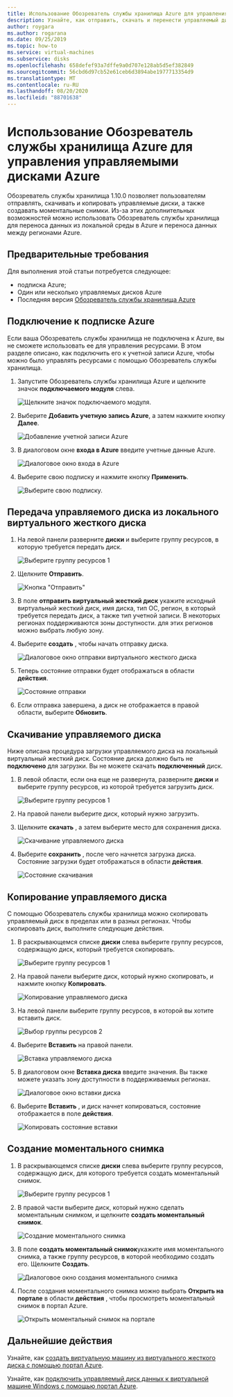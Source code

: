 ```yaml
---
title: Использование Обозреватель службы хранилища Azure для управления управляемыми дисками Azure
description: Узнайте, как отправить, скачать и перенести управляемый диск Azure между регионами и создать моментальный снимок управляемого диска с помощью Обозреватель службы хранилища Azure.
author: roygara
ms.author: rogarana
ms.date: 09/25/2019
ms.topic: how-to
ms.service: virtual-machines
ms.subservice: disks
ms.openlocfilehash: 658defef93a7dffe9a0d707e128ab5d5ef382849
ms.sourcegitcommit: 56cbd6d97cb52e61ceb6d3894abe1977713354d9
ms.translationtype: MT
ms.contentlocale: ru-RU
ms.lasthandoff: 08/20/2020
ms.locfileid: "88701638"
---
```

# <a name="use-azure-storage-explorer-to-manage-azure-managed-disks"></a>Использование Обозреватель службы хранилища Azure для управления управляемыми дисками Azure

Обозреватель службы хранилища 1.10.0 позволяет пользователям отправлять, скачивать и копировать управляемые диски, а также создавать моментальные снимки. Из-за этих дополнительных возможностей можно использовать Обозреватель службы хранилища для переноса данных из локальной среды в Azure и переноса данных между регионами Azure.

## <a name="prerequisites"></a>Предварительные требования

Для выполнения этой статьи потребуется следующее:
- подписка Azure;
- Один или несколько управляемых дисков Azure
- Последняя версия [Обозреватель службы хранилища Azure](https://azure.microsoft.com/features/storage-explorer/)

## <a name="connect-to-an-azure-subscription"></a>Подключение к подписке Azure

Если ваша Обозреватель службы хранилища не подключена к Azure, вы не сможете использовать ее для управления ресурсами. В этом разделе описано, как подключить его к учетной записи Azure, чтобы можно было управлять ресурсами с помощью Обозреватель службы хранилища.

1. Запустите Обозреватель службы хранилища Azure и щелкните значок **подключаемого модуля** слева.

    ![Щелкните значок подключаемого модуля.](media/disks-upload-vhd-to-managed-disk-storage-explorer/plug-in-icon.png)

1. Выберите **Добавить учетную запись Azure**, а затем нажмите кнопку **Далее**.

    ![Добавление учетной записи Azure](media/disks-upload-vhd-to-managed-disk-storage-explorer/connect-to-azure.png)

1. В диалоговом окне **входа в Azure** введите учетные данные Azure.

    ![Диалоговое окно входа в Azure](media/disks-upload-vhd-to-managed-disk-storage-explorer/sign-in.png)

1. Выберите свою подписку и нажмите кнопку **Применить**.

    ![Выберите свою подписку.](media/disks-upload-vhd-to-managed-disk-storage-explorer/select-subscription.png)

## <a name="upload-a-managed-disk-from-an-on-prem-vhd"></a>Передача управляемого диска из локального виртуального жесткого диска

1. На левой панели разверните **диски** и выберите группу ресурсов, в которую требуется передать диск.

    ![Выберите группу ресурсов 1](media/disks-upload-vhd-to-managed-disk-storage-explorer/select-rg1.png)

1. Щелкните **Отправить**.

    ![Кнопка "Отправить"](media/disks-upload-vhd-to-managed-disk-storage-explorer/upload-button.png)

1. В поле **отправить виртуальный жесткий диск** укажите исходный виртуальный жесткий диск, имя диска, тип ОС, регион, в который требуется передать диск, а также тип учетной записи. В некоторых регионах поддерживаются зоны доступности. для этих регионов можно выбрать любую зону.
1. Выберите **создать** , чтобы начать отправку диска.

    ![Диалоговое окно отправки виртуального жесткого диска](media/disks-upload-vhd-to-managed-disk-storage-explorer/upload-vhd-dialog.png)

1. Теперь состояние отправки будет отображаться в области **действия**.

    ![Состояние отправки](media/disks-upload-vhd-to-managed-disk-storage-explorer/activity-uploading.png)

1. Если отправка завершена, а диск не отображается в правой области, выберите **Обновить**.

## <a name="download-a-managed-disk"></a>Скачивание управляемого диска

Ниже описана процедура загрузки управляемого диска на локальный виртуальный жесткий диск. Состояние диска должно быть не **подключено** для загрузки. Вы не можете скачать **подключенный** диск.

1. В левой области, если она еще не развернута, разверните **диски** и выберите группу ресурсов, из которой требуется загрузить диск.

    ![Выберите группу ресурсов 1](media/disks-upload-vhd-to-managed-disk-storage-explorer/select-rg1.png)

1. На правой панели выберите диск, который нужно загрузить.
1. Щелкните **скачать** , а затем выберите место для сохранения диска.

    ![Скачивание управляемого диска](media/disks-upload-vhd-to-managed-disk-storage-explorer/download-button.png)

1. Выберите **сохранить** , после чего начнется загрузка диска. Состояние загрузки будет отображаться в области **действия**.

    ![Состояние скачивания](media/disks-upload-vhd-to-managed-disk-storage-explorer/activity-downloading.png)

## <a name="copy-a-managed-disk"></a>Копирование управляемого диска

С помощью Обозреватель службы хранилища можно скопировать управляемый диск в пределах или в разных регионах. Чтобы скопировать диск, выполните следующие действия.

1. В раскрывающемся списке **диски** слева выберите группу ресурсов, содержащую диск, который требуется скопировать.

    ![Выберите группу ресурсов 1](media/disks-upload-vhd-to-managed-disk-storage-explorer/select-rg1.png)

1. На правой панели выберите диск, который нужно скопировать, и нажмите кнопку **Копировать**.

    ![Копирование управляемого диска](media/disks-upload-vhd-to-managed-disk-storage-explorer/copy-button.png)

1. На левой панели выберите группу ресурсов, в которой вы хотите вставить диск.

    ![Выбор группы ресурсов 2](media/disks-upload-vhd-to-managed-disk-storage-explorer/select-rg2.png)

1. Выберите **Вставить** на правой панели.

    ![Вставка управляемого диска](media/disks-upload-vhd-to-managed-disk-storage-explorer/paste-button.png)

1. В диалоговом окне **Вставка диска** введите значения. Вы также можете указать зону доступности в поддерживаемых регионах.

    ![Диалоговое окно вставки диска](media/disks-upload-vhd-to-managed-disk-storage-explorer/paste-disk-dialog.png)

1. Выберите **Вставить** , и диск начнет копироваться, состояние отображается в поле **действия**.

    ![Копировать состояние вставки](media/disks-upload-vhd-to-managed-disk-storage-explorer/activity-copying.png)

## <a name="create-a-snapshot"></a>Создание моментального снимка

1. В раскрывающемся списке **диски** слева выберите группу ресурсов, содержащую диск, для которого требуется создать моментальный снимок.

    ![Выберите группу ресурсов 1](media/disks-upload-vhd-to-managed-disk-storage-explorer/select-rg1.png)

1. В правой части выберите диск, который нужно сделать моментальным снимком, и щелкните **создать моментальный снимок**.

    ![Создание моментального снимка](media/disks-upload-vhd-to-managed-disk-storage-explorer/create-snapshot-button.png)

1. В поле **создать моментальный снимок**укажите имя моментального снимка, а также группу ресурсов, в которой необходимо создать его. Щелкните **Создать**.

    ![Диалоговое окно создания моментального снимка](media/disks-upload-vhd-to-managed-disk-storage-explorer/create-snapshot-dialog.png)

1. После создания моментального снимка можно выбрать **Открыть на портале** в области **действия** , чтобы просмотреть моментальный снимок в портал Azure.

    ![Открыть моментальный снимок на портале](media/disks-upload-vhd-to-managed-disk-storage-explorer/open-in-portal.png)

## <a name="next-steps"></a>Дальнейшие действия


Узнайте, как [создать виртуальную машину из виртуального жесткого диска с помощью портал Azure](./windows/create-vm-specialized-portal.md).

Узнайте, как [подключить управляемый диск данных к виртуальной машине Windows с помощью портал Azure](./windows/attach-managed-disk-portal.md).